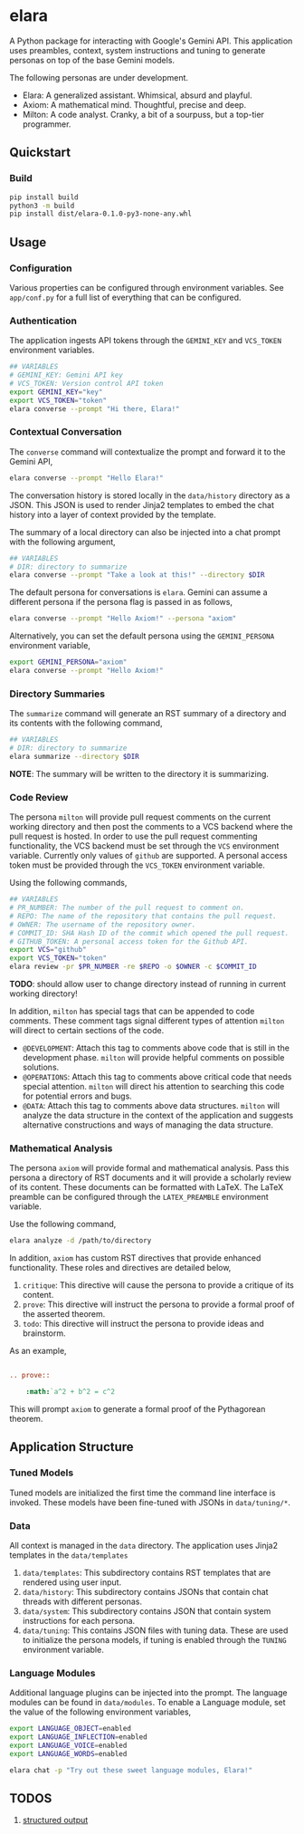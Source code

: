 # elara

A Python package for interacting with Google's Gemini API. This application uses preambles, context, system instructions and tuning to generate personas on top of the base Gemini models.

The following personas are under development.

- Elara: A generalized assistant. Whimsical, absurd and playful. 
- Axiom: A mathematical mind. Thoughtful, precise and deep.
- Milton: A code analyst. Cranky, a bit of a sourpuss, but a top-tier programmer. 

## Quickstart 

### Build

```bash
pip install build
python3 -m build
pip install dist/elara-0.1.0-py3-none-any.whl
```

##  Usage 

### Configuration

Various properties can be configured through environment variables. See `app/conf.py` for a full list of everything that can be configured.

### Authentication

The application ingests API tokens through the `GEMINI_KEY` and `VCS_TOKEN` environment variables.

```bash
## VARIABLES
# GEMINI_KEY: Gemini API key
# VCS_TOKEN: Version control API token
export GEMINI_KEY="key"
export VCS_TOKEN="token"
elara converse --prompt "Hi there, Elara!"
```

### Contextual Conversation

The `converse` command will contextualize the prompt and forward it to the Gemini API,

```bash
elara converse --prompt "Hello Elara!" 
```

The conversation history is stored locally in the `data/history` directory as a JSON. This JSON is used to render Jinja2 templates to embed the chat history into a layer of context provided by the template. 

The summary of a local directory can also be injected into a chat prompt with the following argument,

```bash
## VARIABLES
# DIR: directory to summarize
elara converse --prompt "Take a look at this!" --directory $DIR
```

The default persona for conversations is `elara`. Gemini can assume a different persona if the persona flag is passed in as follows,

```bash
elara converse --prompt "Hello Axiom!" --persona "axiom"
```

Alternatively, you can set the default persona using the `GEMINI_PERSONA` environment variable,

```bash
export GEMINI_PERSONA="axiom"
elara converse --prompt "Hello Axiom!"
```

### Directory Summaries

The `summarize` command will generate an RST summary of a directory and its contents with the following command,

```bash
## VARIABLES
# DIR: directory to summarize
elara summarize --directory $DIR
```

**NOTE**: The summary will be written to the directory it is summarizing. 

### Code Review

The persona `milton` will provide pull request comments on the current working directory and then post the comments to a VCS backend where the pull request is hosted. In order to use the pull request commenting functionality, the VCS backend must be set through the `VCS` environment variable. Currently only values of `github` are supported. A personal access token must be provided through the `VCS_TOKEN` environment variable.

Using the following commands,

```bash
## VARIABLES
# PR_NUMBER: The number of the pull request to comment on. 
# REPO: The name of the repository that contains the pull request.
# OWNER: The username of the repository owner.
# COMMIT_ID: SHA Hash ID of the commit which opened the pull request.
# GITHUB_TOKEN: A personal access token for the Github API.
export VCS="github"
export VCS_TOKEN="token"
elara review -pr $PR_NUMBER -re $REPO -o $OWNER -c $COMMIT_ID
```

**TODO**: should allow user to change directory instead of running in current working directory!

In addition, `milton` has special tags that can be appended to code comments. These comment tags signal different types of attention `milton` will direct to certain sections of the code.

- `@DEVELOPMENT`: Attach this tag to comments above code that is still in the development phase. `milton` will provide helpful comments on possible solutions.
- `@OPERATIONS`: Attach this tag to comments above critical code that needs special attention. `milton` will direct his attention to searching this code for potential errors and bugs.
- `@DATA`: Attach this tag to comments above data structures. `milton` will analyze the data structure in the context of the application and suggests alternative constructions and ways of managing the data structure.

### Mathematical Analysis

The persona `axiom` will provide formal and mathematical analysis. Pass this persona a directory of RST documents and it will provide a scholarly review of its content. These documents can be formatted with LaTeX. The LaTeX preamble can be configured through the ``LATEX_PREAMBLE`` environment variable.

Use the following command,

```bash
elara analyze -d /path/to/directory
```

In addition, `axiom` has custom RST directives that provide enhanced functionality. These roles and directives are detailed below,

1. `critique`: This directive will cause the persona to provide a critique of its content.
2. `prove`: This directive will instruct the persona to provide a formal proof of the asserted theorem.
3. `todo`: This directive will instruct the persona to provide ideas and brainstorm.

As an example,

```rst

.. prove::

    :math:`a^2 + b^2 = c^2
```

This will prompt `axiom` to generate a formal proof of the Pythagorean theorem. 

## Application Structure

### Tuned Models 

Tuned models are initialized the first time the command line interface is invoked. These models have been fine-tuned with JSONs in `data/tuning/*`.

### Data

All context is managed in the `data` directory. The application uses Jinja2 templates in the ``data/templates``

1. `data/templates`: This subdirectory contains RST templates that are rendered using user input.
2. `data/history`: This subdirectory contains JSONs that contain chat threads with different personas.
2. `data/system`: This subdirectory contains JSON that contain system instructions for each persona. 
3. `data/tuning`: This contains JSON files with tuning data. These are used to initialize the persona models, if tuning is enabled through the ``TUNING`` environment variable.

### Language Modules

Additional language plugins can be injected into the prompt. The language modules can be found in ``data/modules``. To enable a Language module, set the value of the following environment variables,

```bash
export LANGUAGE_OBJECT=enabled
export LANGUAGE_INFLECTION=enabled
export LANGUAGE_VOICE=enabled
export LANGUAGE_WORDS=enabled

elara chat -p "Try out these sweet language modules, Elara!"
```

## TODOS

1. [structured output](https://ai.google.dev/gemini-api/docs/structured-output?lang=python)